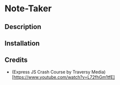 # Note-Taker

## Description

## Installation

## Credits
* (Express JS Crash Course by Traversy Media)[https://www.youtube.com/watch?v=L72fhGm1tfE]
